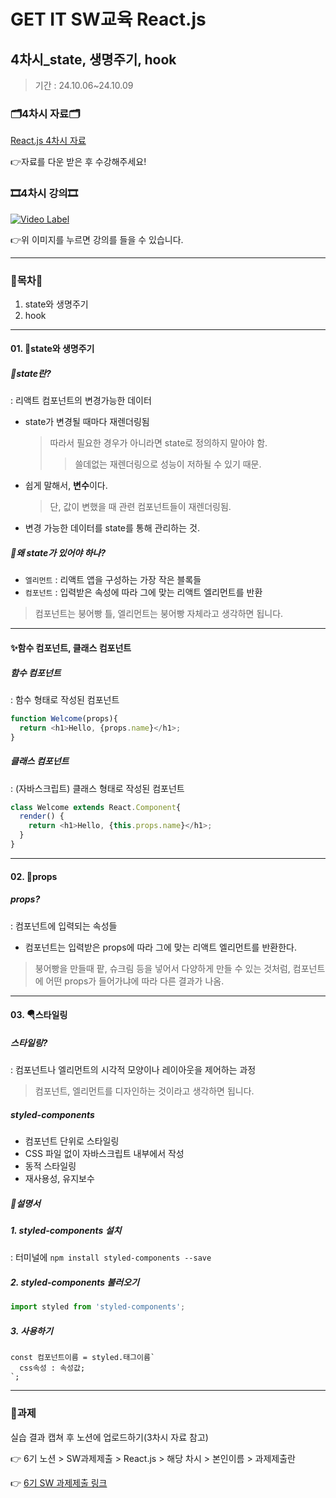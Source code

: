 # GET IT SW교육 React.js
## 4차시_state, 생명주기, hook
> 기간 : 24.10.06~24.10.09

### 🗂️4차시 자료🗂️
[React.js 4차시 자료](https://github.com/getit-knu/Get-React.js/blob/main/4%EC%B0%A8%EC%8B%9C/GETIT%20SW%20%EA%B5%90%EC%9C%A1%20react%20_%204%EC%B0%A8%EC%8B%9C.pdf)

👉자료를 다운 받은 후 수강해주세요!

### 🎞️4차시 강의🎞️
[![Video Label](http://img.youtube.com/vi/lxP8Xeq-12U/0.jpg)](https://youtu.be/lxP8Xeq-12U)

👉위 이미지를 누르면 강의를 들을 수 있습니다.

---

### 🚀목차🚀
1. state와 생명주기
2. hook

---

#### 01. 💫state와 생명주기
##### 📄state란?
: 리액트 컴포넌트의 변경가능한 데이터
- state가 변경될 때마다 재렌더링됨
  > 따라서 필요한 경우가 아니라면 state로 정의하지 말아야 함.
  >> 쓸데없는 재렌더링으로 성능이 저하될 수 있기 때문.
- 쉽게 말해서, **변수**이다.
  > 단, 값이 변했을 때 관련 컴포넌트들이 재렌더링됨.
- 변경 가능한 데이터를 state를 통해 관리하는 것.
  
  
##### 🧐왜 state가 있어야 하나?
- `엘리먼트` : 리액트 앱을 구성하는 가장 작은 블록들
- `컴포넌트` : 입력받은 속성에 따라 그에 맞는 리액트 엘리먼트를 반환
> 컴포넌트는 붕어빵 틀, 엘리먼트는 붕어빵 자체라고 생각하면 됩니다.
---
#### ✨함수 컴포넌트, 클래스 컴포넌트
##### 함수 컴포넌트
: 함수 형태로 작성된 컴포넌트
```javascript
function Welcome(props){
  return <h1>Hello, {props.name}</h1>;
}
```

##### 클래스 컴포넌트
: (자바스크립트) 클래스 형태로 작성된 컴포넌트
```javascript
class Welcome extends React.Component{
  render() {
    return <h1>Hello, {this.props.name}</h1>;
  }
}
```

---

#### 02. 💎props
##### props?
: 컴포넌트에 입력되는 속성들

- 컴포넌트는 입력받은 props에 따라 그에 맞는 리액트 엘리먼트를 반환한다.
> 붕어빵을 만들때 팥, 슈크림 등을 넣어서 다양하게 만들 수 있는 것처럼, 컴포넌트에 어떤 props가 들어가냐에 따라 다른 결과가 나옴.

---

#### 03. 🪂스타일링

##### 스타일링?
: 컴포넌트나 엘리먼트의 시각적 모양이나 레이아웃을 제어하는 과정
> 컴포넌트, 엘리먼트를 디자인하는 것이라고 생각하면 됩니다.

##### styled-components
- 컴포넌트 단위로 스타일링
- CSS 파일 없이 자바스크립트 내부에서 작성
- 동적 스타일링
- 재사용성, 유지보수

##### 📄설명서
##### 1. styled-components 설치 
: 터미널에 `npm install styled-components --save`

##### 2. styled-components 불러오기
```javascript
import styled from 'styled-components';
```

##### 3. 사용하기
```
const 컴포넌트이름 = styled.태그이름`
  css속성 : 속성값;
`;
```

---

### 📢과제
실습 결과 캡쳐 후 노션에 업로드하기(3차시 자료 참고)

👉 6기 노션 > SW과제제출 > React.js > 해당 차시 > 본인이름 > 과제제출란

👉 [6기 SW 과제제출 링크](https://www.notion.so/SW-8502eeef321b43e2ad13ece0f626be33)
